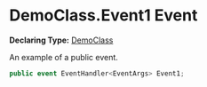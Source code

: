 # DemoClass.Event1 Event

**Declaring Type:** [DemoClass](../DemoClass.md)

An example of a public event.

```csharp
public event EventHandler<EventArgs> Event1;
```
